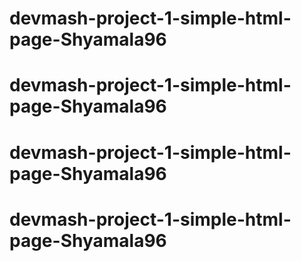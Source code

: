 # devmash-project-1-simple-html-page-Shyamala96
# devmash-project-1-simple-html-page-Shyamala96
# devmash-project-1-simple-html-page-Shyamala96
# devmash-project-1-simple-html-page-Shyamala96
